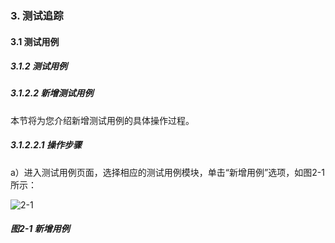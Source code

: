 ### 3. 测试追踪

#### 3.1 测试用例

##### 3.1.2 测试用例

##### 3.1.2.2 新增测试用例

本节将为您介绍新增测试用例的具体操作过程。

##### 3.1.2.2.1 操作步骤

a）进入测试用例页面，选择相应的测试用例模块，单击“新增用例”选项，如图2-1所示：

![2-1](https://www.feisuanyz.com/fstest/cszz/testyl/testyl_2_1.png)

##### 图2-1 新增用例
